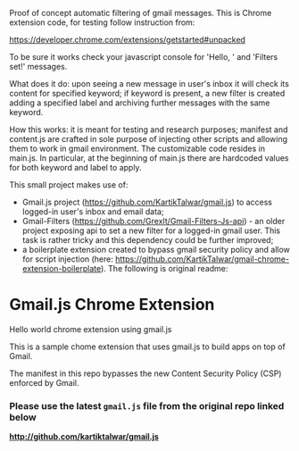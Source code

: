 Proof of concept automatic filtering of gmail messages. This is Chrome extension code, for testing follow instruction from: 

https://developer.chrome.com/extensions/getstarted#unpacked

To be sure it works check your javascript console for 'Hello, <user>' and 'Filters set!' messages.

What does it do: upon seeing a new message in user's inbox it will check its content for specified keyword; if keyword is present, a new filter is created adding a specified label and archiving further messages with the same keyword.

How this works: it is meant for testing and research purposes; manifest and content.js are crafted in sole purpose of injecting other scripts and allowing them to work in gmail environment. The customizable code resides in main.js. In particular, at the beginning of main.js there are hardcoded values for both keyword and label to apply.

This small project makes use of:

  - Gmail.js project (https://github.com/KartikTalwar/gmail.js) to access logged-in user's inbox and email data;
  - Gmail-Filters (https://github.com/GrexIt/Gmail-Filters-Js-api) - an older project exposing api to set a new filter for a logged-in gmail user. This task is rather tricky and this dependency could be further improved;
  - a boilerplate extension created to bypass gmail security policy and allow for script injection (here: https://github.com/KartikTalwar/gmail-chrome-extension-boilerplate). The following is original readme:

# Gmail.js Chrome Extension

Hello world chrome extension using gmail.js

This is a sample chome extension that uses gmail.js to build apps on top of Gmail.

The manifest in this repo bypasses the new Content Security Policy (CSP) enforced by Gmail.

### Please use the latest `gmail.js` file from the original repo linked below

**http://github.com/kartiktalwar/gmail.js**



